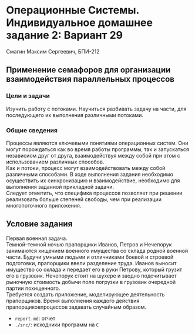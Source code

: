 # Операционные Системы. Индивидуальное домашнее задание 2: Вариант 29

Смагин Максим Сергеевич, БПИ-212

## Применение семафоров для организации взаимодействия параллельных процессов

### Цели и задачи

Изучить работу с потоками. Научиться разбивать задачу на части, для последующего их выполнения различными потоками.  

### Общие сведения

Процессы являются ключевыми понятиями операционных систем. Они могут порождаться как во время работы программы, так и запускаться независиом друг от друга, взаимодействуя между собой при этом с использованием различных способов.  
Как и потоки, процесс могут взаимодействовать между собой различными способами. В ходе выполнения задания необходимо осуществить их синхронизацию и взаимодействие, необходимо для выполнения заданной прикладной задачи.  
Следует отметить, что специфика процессов позволяет при решении реализовать больше степеней свободы, чем при реализации многопоточного приложения.  

## Условие задания

Первая военная задача.  
Темной–темной ночью прапорщики Иванов, Петров и Нечепорук занимаются хищением военного имущества со склада родной военной части. Будучи умными людьми и отличниками боевой и строевой подготовки, прапорщики ввели разделение труда. Иванов выносит имущество со склада и передает его в руки Петрову, который грузит его в грузовик. Нечепорук стоит на шухере и заодно подсчитывает рыночную стоимость добычи поле погрузки в грузовик очередной партии похищенного.  
Требуется создать приложение, моделирующее деятельность прапорщиков. Время выполнения каждого действия прапорщиковпроцессов задавать случайным образом.  

- `report.md`: отчет
- `./src/`: исходники программ на `C`
